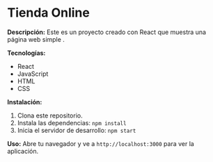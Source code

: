 # Tienda Online

**Descripción:**
Este es un proyecto creado con React que muestra una página web simple .

**Tecnologías:**
* React
* JavaScript
* HTML
* CSS

**Instalación:**
1. Clona este repositorio.
2. Instala las dependencias: `npm install`
3. Inicia el servidor de desarrollo: `npm start`

**Uso:**
Abre tu navegador y ve a `http://localhost:3000` para ver la aplicación.
